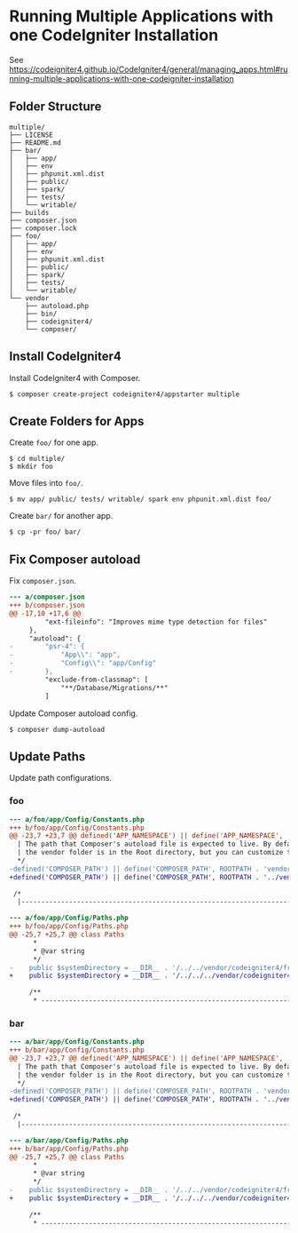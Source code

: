 # Running Multiple Applications with one CodeIgniter Installation

See https://codeigniter4.github.io/CodeIgniter4/general/managing_apps.html#running-multiple-applications-with-one-codeigniter-installation

## Folder Structure

```
multiple/
├── LICENSE
├── README.md
├── bar/
│   ├── app/
│   ├── env
│   ├── phpunit.xml.dist
│   ├── public/
│   ├── spark/
│   ├── tests/
│   └── writable/
├── builds
├── composer.json
├── composer.lock
├── foo/
│   ├── app/
│   ├── env
│   ├── phpunit.xml.dist
│   ├── public/
│   ├── spark/
│   ├── tests/
│   └── writable/
└── vendor
    ├── autoload.php
    ├── bin/
    ├── codeigniter4/
    └── composer/
```

## Install CodeIgniter4

Install CodeIgniter4 with Composer.

```
$ composer create-project codeigniter4/appstarter multiple
```

## Create Folders for Apps

Create `foo/` for one app.

```
$ cd multiple/
$ mkdir foo
```

Move files into `foo/`.

```
$ mv app/ public/ tests/ writable/ spark env phpunit.xml.dist foo/
```

Create `bar/` for another app.

```
$ cp -pr foo/ bar/
```

## Fix Composer autoload

Fix `composer.json`.

```diff
--- a/composer.json
+++ b/composer.json
@@ -17,10 +17,6 @@
         "ext-fileinfo": "Improves mime type detection for files"
     },
     "autoload": {
-        "psr-4": {
-            "App\\": "app",
-            "Config\\": "app/Config"
-        },
         "exclude-from-classmap": [
             "**/Database/Migrations/**"
         ]
```

Update Composer autoload config.

```
$ composer dump-autoload
```

## Update Paths

Update path configurations.

### foo

```diff
--- a/foo/app/Config/Constants.php
+++ b/foo/app/Config/Constants.php
@@ -23,7 +23,7 @@ defined('APP_NAMESPACE') || define('APP_NAMESPACE', 'App');
  | The path that Composer's autoload file is expected to live. By default,
  | the vendor folder is in the Root directory, but you can customize that here.
  */
-defined('COMPOSER_PATH') || define('COMPOSER_PATH', ROOTPATH . 'vendor/autoload.php');
+defined('COMPOSER_PATH') || define('COMPOSER_PATH', ROOTPATH . '../vendor/autoload.php');
 
 /*
  |--------------------------------------------------------------------------
```

```diff
--- a/foo/app/Config/Paths.php
+++ b/foo/app/Config/Paths.php
@@ -25,7 +25,7 @@ class Paths
      *
      * @var string
      */
-    public $systemDirectory = __DIR__ . '/../../vendor/codeigniter4/framework/system';
+    public $systemDirectory = __DIR__ . '/../../../vendor/codeigniter4/framework/system';
 
     /**
      * ---------------------------------------------------------------
```

### bar

```diff
--- a/bar/app/Config/Constants.php
+++ b/bar/app/Config/Constants.php
@@ -23,7 +23,7 @@ defined('APP_NAMESPACE') || define('APP_NAMESPACE', 'App');
  | The path that Composer's autoload file is expected to live. By default,
  | the vendor folder is in the Root directory, but you can customize that here.
  */
-defined('COMPOSER_PATH') || define('COMPOSER_PATH', ROOTPATH . 'vendor/autoload.php');
+defined('COMPOSER_PATH') || define('COMPOSER_PATH', ROOTPATH . '../vendor/autoload.php');
 
 /*
  |--------------------------------------------------------------------------
```

```diff
--- a/bar/app/Config/Paths.php
+++ b/bar/app/Config/Paths.php
@@ -25,7 +25,7 @@ class Paths
      *
      * @var string
      */
-    public $systemDirectory = __DIR__ . '/../../vendor/codeigniter4/framework/system';
+    public $systemDirectory = __DIR__ . '/../../../vendor/codeigniter4/framework/system';
 
     /**
      * ---------------------------------------------------------------
```
